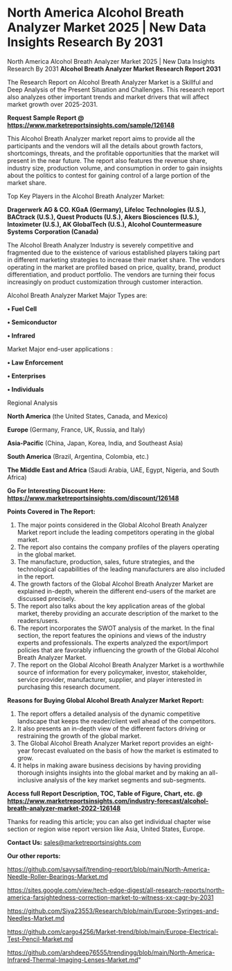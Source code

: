 # North America Alcohol Breath Analyzer Market 2025 | New Data Insights Research By 2031
North America Alcohol Breath Analyzer Market 2025 | New Data Insights Research By 2031
<strong>Alcohol Breath Analyzer Market Research Report 2031</strong>

The Research Report on Alcohol Breath Analyzer Market is a Skillful and Deep Analysis of the Present Situation and Challenges. This research report also analyzes other important trends and market drivers that will affect market growth over 2025-2031.

<strong>Request Sample Report @ <a href=https://www.marketreportsinsights.com/sample/126148>https://www.marketreportsinsights.com/sample/126148</a></strong>

This Alcohol Breath Analyzer market report aims to provide all the participants and the vendors will all the details about growth factors, shortcomings, threats, and the profitable opportunities that the market will present in the near future. The report also features the revenue share, industry size, production volume, and consumption in order to gain insights about the politics to contest for gaining control of a large portion of the market share.

Top Key Players in the Alcohol Breath Analyzer Market:

<strong>Dragerwerk AG & CO. KGaA (Germany), Lifeloc Technologies (U.S.), BACtrack (U.S.), Quest Products (U.S.), Akers Biosciences (U.S.), Intoximeter (U.S.), AK GlobalTech (U.S.), Alcohol Countermeasure Systems Corporation (Canada)</strong>

The Alcohol Breath Analyzer Industry is severely competitive and fragmented due to the existence of various established players taking part in different marketing strategies to increase their market share. The vendors operating in the market are profiled based on price, quality, brand, product differentiation, and product portfolio. The vendors are turning their focus increasingly on product customization through customer interaction.

Alcohol Breath Analyzer Market Major Types are:

<strong>• Fuel Cell

• Semiconductor

• Infrared</strong>

Market Major end-user applications :

<strong>• Law Enforcement

• Enterprises

• Individuals</strong>

Regional Analysis

</u><strong><b>North America</b></strong> (the United States, Canada, and Mexico)

<strong><b>Europe </b></strong>(Germany, France, UK, Russia, and Italy)

<strong><b>Asia-Pacific</b></strong> (China, Japan, Korea, India, and Southeast Asia)

<strong><b>South America</b></strong> (Brazil, Argentina, Colombia, etc.)

<strong><b>The Middle East and Africa</b></strong> (Saudi Arabia, UAE, Egypt, Nigeria, and South Africa)

<strong>Go For Interesting Discount Here: <a href=https://www.marketreportsinsights.com/discount/126148>https://www.marketreportsinsights.com/discount/126148</a></strong>

<strong>Points Covered in The Report:</strong>
<ol>
  <li>The major points considered in the Global Alcohol Breath Analyzer Market report include the leading competitors operating in the global market.</li>
  <li>The report also contains the company profiles of the players operating in the global market.</li>
  <li>The manufacture, production, sales, future strategies, and the technological capabilities of the leading manufacturers are also included in the report.</li>
  <li>The growth factors of the Global Alcohol Breath Analyzer Market are explained in-depth, wherein the different end-users of the market are discussed precisely.</li>
  <li>The report also talks about the key application areas of the global market, thereby providing an accurate description of the market to the readers/users.</li>
  <li>The report incorporates the SWOT analysis of the market. In the final section, the report features the opinions and views of the industry experts and professionals. The experts analyzed the export/import policies that are favorably influencing the growth of the Global Alcohol Breath Analyzer Market.</li>
  <li>The report on the Global Alcohol Breath Analyzer Market is a worthwhile source of information for every policymaker, investor, stakeholder, service provider, manufacturer, supplier, and player interested in purchasing this research document.</li>
</ol>
<strong>Reasons for Buying Global Alcohol Breath Analyzer Market Report:</strong>

<ol>
  <li>The report offers a detailed analysis of the dynamic competitive landscape that keeps the reader/client well ahead of the competitors.</li>
  <li>It also presents an in-depth view of the different factors driving or restraining the growth of the global market.</li>
  <li>The Global Alcohol Breath Analyzer Market report provides an eight-year forecast evaluated on the basis of how the market is estimated to grow.</li>
  <li>It helps in making aware business decisions by having providing thorough insights insights into the global market and by making an all-inclusive analysis of the key market segments and sub-segments.</li>
</ol>
<strong>Access full Report Description, TOC, Table of Figure, Chart, etc. @ <a href=https://www.marketreportsinsights.com/industry-forecast/alcohol-breath-analyzer-market-2022-126148>https://www.marketreportsinsights.com/industry-forecast/alcohol-breath-analyzer-market-2022-126148</a></strong>


Thanks for reading this article; you can also get individual chapter wise section or region wise report version like Asia, United States, Europe.

<strong>Contact Us:</strong>
sales@marketreportsinsights.com

<strong>Our other reports:</strong>

<a href=https://github.com/sayysaif/trending-report/blob/main/North-America-Needle-Roller-Bearings-Market.md>https://github.com/sayysaif/trending-report/blob/main/North-America-Needle-Roller-Bearings-Market.md</a>

<a href=https://sites.google.com/view/tech-edge-digest/all-research-reports/north-america-farsightedness-correction-market-to-witness-xx-cagr-by-2031>https://sites.google.com/view/tech-edge-digest/all-research-reports/north-america-farsightedness-correction-market-to-witness-xx-cagr-by-2031</a>

<a href=https://github.com/Siya23553/Research/blob/main/Europe-Syringes-and-Needles-Market.md>https://github.com/Siya23553/Research/blob/main/Europe-Syringes-and-Needles-Market.md</a>

<a href=https://github.com/cargo4256/Market-trend/blob/main/Europe-Electrical-Test-Pencil-Market.md>https://github.com/cargo4256/Market-trend/blob/main/Europe-Electrical-Test-Pencil-Market.md</a>

<a href=https://github.com/arshdeep76555/trendingg/blob/main/North-America-Infrared-Thermal-Imaging-Lenses-Market.md>https://github.com/arshdeep76555/trendingg/blob/main/North-America-Infrared-Thermal-Imaging-Lenses-Market.md</a>"

